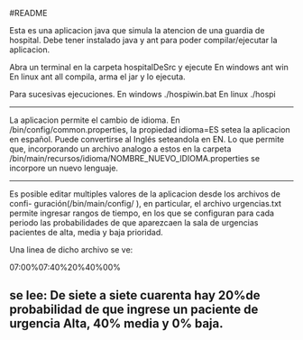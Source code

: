 #README 

Esta es una aplicacion java que simula la atencion de una guardia de hospital.
Debe tener instalado java y ant para poder compilar/ejecutar la aplicacion.

Abra un terminal en la carpeta hospitalDeSrc y ejecute
En windows 
	ant win
En linux
	ant all
compila, arma el jar y lo ejecuta.

Para sucesivas ejecuciones.
En windows
	./hospiwin.bat
En linux
	./hospi

---------------------------------------------------------------------------------
La aplicacion permite el cambio de idioma. En /bin/config/common.properties, la 
propiedad idioma=ES setea la aplicacion en español. Puede convertirse al Inglés 
seteandola en EN. Lo que permite que, incorporando un archivo analogo a estos en 
la carpeta /bin/main/recursos/idioma/NOMBRE_NUEVO_IDIOMA.properties se incorpore un 
nuevo lenguaje.

---------------------------------------------------------------------------------
Es posible editar multiples valores de la aplicacion desde los archivos de confi-
guración(/bin/main/config/ ), en particular, el archivo urgencias.txt permite 
ingresar rangos de tiempo, en los que se configuran para cada periodo las 
probabilidades de que aparezcaen la sala de urgencias pacientes de alta, media y
baja prioridad.

Una linea de dicho archivo se ve:

07:00%07:40%20%40%00%

se lee:
De siete a siete cuarenta hay 20%de probabilidad de que ingrese un paciente de 
urgencia Alta, 40% media y 0% baja.
--------------------------------------------------------------------------------

